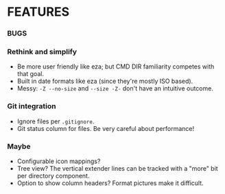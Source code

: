 # FEATURES

### BUGS

### Rethink and simplify
- Be more user friendly like eza; but CMD DIR familiarity competes with that goal.
- Built in date formats like eza (since they're mostly ISO based).
- Messy:  `-Z --no-size` and `--size -Z-` don't have an intuitive outcome.

### Git integration
- Ignore files per `.gitignore`.
- Git status column for files.  Be very careful about performance!

### Maybe
- Configurable icon mappings?
- Tree view?  The vertical extender lines can be tracked with a "more" bit per directory component.
- Option to show column headers?  Format pictures make it difficult.

